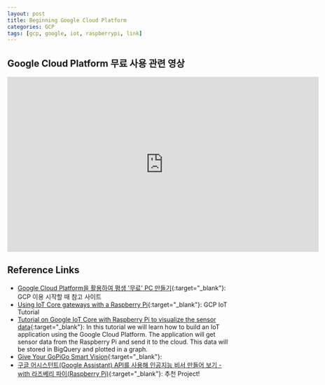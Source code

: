 ```yaml
---
layout: post
title: Beginning Google Cloud Platform
categories: GCP
tags: [gcp, google, iot, raspberrypi, link]
---
```

## Google Cloud Platform 무료 사용 관련 영상

<iframe width="711" height="400" src="https://www.youtube.com/embed/z6WOMYI-WiU" frameborder="0" allow="accelerometer; autoplay; clipboard-write; encrypted-media; gyroscope; picture-in-picture" allowfullscreen></iframe>

## Reference Links

- [Google Cloud Platform을 활용하여 평생 '무료' PC 만들기](<https://kibua20.tistory.com/94>){:target="_blank"}: GCP 이용 시작할 때 참고 사이트
- [Using IoT Core gateways with a Raspberry Pi](<https://cloud.google.com/community/tutorials/cloud-iot-gateways-rpi>){:target="_blank"}: GCP IoT Tutorial
- [Tutorial on Google IoT Core with Raspberry Pi to visualize the sensor data](<https://iot4beginners.com/tutorial-on-google-iot-core-with-raspberry-pi-to-visualize-the-sensor-data/>){:target="_blank"}: 
In this tutorial we will learn how to build an IoT application using the Google Cloud Platform. The application will get sensor data from the Raspberry Pi and send it to the cloud. This data will be stored in BigQuery and plotted in a graph.
- [Give Your GoPiGo Smart Vision](<https://www.dexterindustries.com/howto/use-google-cloud-vision-on-the-raspberry-pi/>){:target="_blank"}: 
- [구글 어시스턴트(Google Assistant) API를 사용해 인공지능 비서 만들어 보기 - with 라즈베리 파이(Raspberry Pi)](<http://blog.naver.com/PostView.nhn?blogId=chandong83&logNo=221081942490>){:target="_blank"}: 추천 Project!